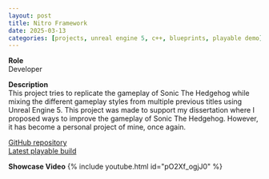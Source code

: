 ```yaml
---
layout: post
title: Nitro Framework
date: 2025-03-13
categories: [projects, unreal engine 5, c++, blueprints, playable demo]
---
```


**Role**
<br> Developer

**Description**
<br>
This project tries to replicate the gameplay of Sonic The Hedgehog 
while mixing the different gameplay styles from multiple previous
titles using Unreal Engine 5. This project was made to support my dissertation
where I proposed ways to improve the gameplay of Sonic The Hedgehog.
However, it has become a personal project of mine, once again.

[GitHub repository](https://github.com/Nitrohedge21/Nitro-Framework)
<br>[Latest playable build](https://github.com/Nitrohedge21/Nitro-Framework/releases)

**Showcase Video**
{% include youtube.html id="pO2Xf_ogjJ0" %}